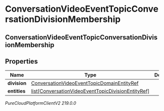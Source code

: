 # ConversationVideoEventTopicConversationDivisionMembership

## ConversationVideoEventTopicConversationDivisionMembership

## Properties

|Name | Type | Description | Notes|
|------------ | ------------- | ------------- | -------------|
| **division** | [ConversationVideoEventTopicDomainEntityRef](ConversationVideoEventTopicDomainEntityRef) |  | [optional] |
| **entities** | [list[ConversationVideoEventTopicDivisionEntityRef]](ConversationVideoEventTopicDivisionEntityRef) |  | [optional] |



_PureCloudPlatformClientV2 219.0.0_
